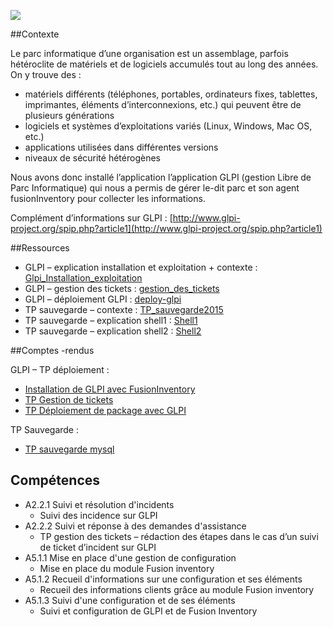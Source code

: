 ![](http://img.linuxfr.org/img/687474703a2f2f6a657564697364756c696272652e62652f77702d636f6e74656e742f75706c6f6164732f323031332f31312f474c50492d6c6f676f2d7835733230312d64656d692e6a7067/GLPI-logo-x5s201-demi.jpg)

##Contexte

Le parc informatique d’une organisation est un assemblage, parfois hétéroclite de matériels et de logiciels accumulés tout au long des années. On y trouve des :

* matériels différents (téléphones, portables, ordinateurs fixes, tablettes, imprimantes, éléments d’interconnexions, etc.) qui peuvent être de plusieurs générations
* logiciels et systèmes d’exploitations variés (Linux, Windows, Mac OS, etc.)
* applications utilisées dans différentes versions
* niveaux de sécurité hétérogènes

Nous avons donc installé l’application l’application GLPI (gestion Libre de Parc Informatique) qui nous a permis de gérer le-dit parc et son agent fusionInventory pour collecter les informations.

Complément d’informations sur GLPI : [http://www.glpi-project.org/spip.php?article1](http://www.glpi-project.org/spip.php?article1)

##Ressources

* GLPI – explication installation et exploitation + contexte : [Glpi_Installation_exploitation](https://drive.google.com/open?id=1BAnQX6xLmIfFUwZzssoKkyU1tZc_pOcxa6MLc2owKOI&authuser=0)
* GLPI – gestion des tickets : [gestion_des_tickets](https://drive.google.com/open?id=1BclST3FeywUyanGfFo6doc4LE3GC6pSEayaK00zMzoY&authuser=0)
* GLPI – déploiement GLPI : [deploy-glpi](https://drive.google.com/open?id=1M15Q0esrtk6hkY3XrzWTcyc6mSPgUaZtA3AhaelSJvw&authuser=0)
* TP sauvegarde – contexte : [TP_sauvegarde2015](https://drive.google.com/open?id=1c3RL_nvsNfMnm2Ap7NQn7s5NjroUp5eT8yzZxNmSkNc&authuser=0)
* TP sauvegarde – explication shell1 : [Shell1](https://drive.google.com/open?id=0BxsdNywXiGpKMHE2TmY1bFZKV0k&authuser=0)
* TP sauvegarde – explication shell2 : [Shell2](https://drive.google.com/open?id=0BxsdNywXiGpKYm44cS1GRGNmMG8&authuser=0)


##Comptes -rendus

GLPI – TP déploiement :

* [Installation de GLPI avec FusionInventory ](https://docs.google.com/document/d/1fOvTgzCJUzE3DLKsVnomDRo-wfkzes54McpbJ8ZL-jA/edit?usp=sharing)
* [TP Gestion de tickets](https://docs.google.com/document/d/1VV8YG0qhWqHyuogA82R7kA6-jPAEH02ojeDN-aogwZk/edit)
* [TP Déploiement de package avec GLPI ](https://docs.google.com/document/d/1DYlSbHGwAsvp21GMk_s9dVlK9GABsuzjr1vWI3a6y-c/edit?usp=sharing)

TP Sauvegarde :

* [ TP sauvegarde mysql](https://docs.google.com/document/d/1DxMH3pwVa4Ou3NTwkTBrgrlAyU22Urigj7CI5XHI-s8/edit?usp=sharing)

## Compétences
- A2.2.1 Suivi et résolution d'incidents
	- Suivi des incidence sur GLPI
- A2.2.2 Suivi et réponse à des demandes d'assistance
	- TP gestion des tickets – rédaction des étapes dans le cas d’un suivi de ticket d’incident sur GLPI
- A5.1.1 Mise en place d'une gestion de configuration
	- Mise en place du module Fusion inventory
- A5.1.2 Recueil d'informations sur une configuration et ses éléments
	- Recueil des informations clients grâce au module Fusion inventory
- A5.1.3 Suivi d'une configuration et de ses éléments
	- Suivi et configuration de GLPI et de Fusion Inventory 


